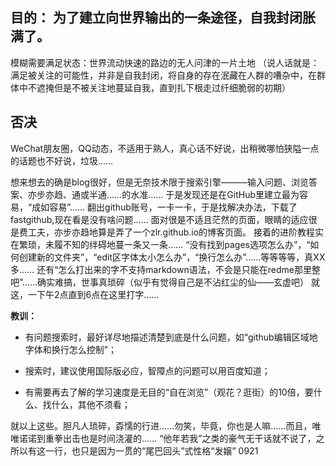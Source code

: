 ## **目的：** 为了建立向世界输出的一条途径，自我封闭胀满了。
模糊需要满足状态：世界流动快速的路边的无人问津的一片土地
（说人话就是：满足被关注的可能性，并非是自我封闭，将自身的存在泯藏在人群的嘈杂中，在群体中不遮掩但是不被关注地蔓延自我，直到扎下根走过纤细脆弱的初期）
## **否决**
WeChat朋友圈，QQ动态，不适用于熟人，真心话不好说，出稍微哪怕狭隘一点的话题也不好说，垃圾……

想来想去的确是blog很好，但是无奈技术限于搜索引擎———输入问题、浏览答案、亦步亦趋、通或半通……的水准……
于是发现还是在GitHub里建立最为容易，“成如容易”……
翻出github账号，一卡一卡，于是找解决办法，下载了fastgithub,现在看是没有啥问题……
面对很是不适且茫然的页面，眼睛的适应很是费工夫，亦步亦趋地算是弄了一个zlr.github.io的博客页面。
接着的进阶教程实在繁琐，未履不知的绊碍地蔓一条又一条……
“没有找到pages选项怎么办”，“如何创建新的文件夹”，“edit区字体太小怎么办”，“换行怎么办”……等等等等，真XX多……
还有“怎么打出来的字不支持markdown语法，不会是只能在redme那里整吧”……确实难搞，世事真琐碎（似乎有觉得自己是不沾红尘的仙——玄虚吧）
就这，一下午2点直到6点在这里打字……

**教训：**
- 有问题搜索时，最好详尽地描述清楚到底是什么问题，如“github编辑区域地字体和换行怎么控制”；
- 搜索时，建议使用国际版必应，智障点的问题可以用百度知道；

- 有需要再去了解的学习速度是无目的“自在浏览”（观花？逛街）的10倍，要什么、找什么，其他不须看；


就以上这些。胆凡人琐碎，孬懦的行进……勿笑，毕竟，你也是人嘛……而且，唯唯诺诺到重拳出击也是时间浇灌的……
“他年若我”之类的豪气无干话就不说了，之所以有这一行，也只是因为一贯的“尾巴回头”式性格“发嬢”
0921


